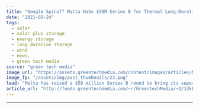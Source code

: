 ```yaml
---
title: "Google Spinoff Malta Nabs $50M Series B for Thermal Long-Duration Storage"
date: "2021-02-24"
tags: 
  - solar
  - solar plus storage 
  - energy storage
  - long duration storage
  - wind
  - news,
  - green tech media
source: "green tech media"
image_url: "https://assets.greentechmedia.com/content/images/articles/Malta_prototype.jpg"
image_fp: "/assets/img/post_thumbnails/23.png"
lead: "Malta has raised a $50 million Series B round to bring its super-long-duration energy storage to market, the company said Wednesday. The startup spun out of Google parent company Alphabet's moonshot factory, X, in 2018. Many startups tackling energy  ..."
article_url: "http://feeds.greentechmedia.com/~r/GreentechMedia/~3/1dkEkxLUCvo/google-spinoff-malta-nabs-50m-series-b-for-thermal-long-duration-storage"
---
```


---
